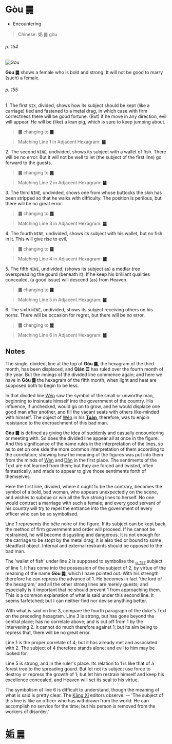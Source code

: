# Gòu ䷫

* Encountering

> Chinese: 姤 ䷫ gòu

###### p. 154

![Gou](https://tenetai.com/88o/shapes/44.jpg)

**Gòu ䷫** shows a female who is bold and strong. It will not be good to marry (such) a female.

###### p. 155

1.<a name="44.1"></a> The first `SIX`, divided, shows how its subject should be kept (like a carriage) tied and fastened to a metal drag, in which case with firm correctness there will be good fortune. (But) if he move in any direction, evil will appear. He will be (like) a lean pig, which is sure to keep jumping about.

> **䷫** changing to [**䷀**](e4b9beqian.md#1.1)

> Matching Line 1 in Adjacent Hexagram: [**䷪**](e5a4acguai.md#43.1)

2.<a name="44.2"></a> The second `NINE`, undivided, shows its subject with a wallet of fish. There will be no error. But it will not be well to let (the subject of the first line) go forward to the guests.

> **䷫** changing to [**䷠**](e981afdun.md#33.2)

> Matching Line 2 in Adjacent Hexagram: [**䷪**](e5a4acguai.md#43.2)

3.<a name="44.3"></a> The third `NINE`, undivided, shows one from whose buttocks the skin has been stripped so that he walks with difficulty. The position is perilous, but there will be no great error.

> **䷫** changing to [**䷅**](e8aebcsong.md#6.3)

> Matching Line 3 in Adjacent Hexagram: [**䷪**](e5a4acguai.md#43.3)

4.<a name="44.4"></a> The fourth `NINE`, undivided, shows its subject with his wallet, but no fish in it. This will give rise to evil.

> **䷫** changing to [**䷸**](e5b7bdxun.md#57.4)

> Matching Line 4 in Adjacent Hexagram: [**䷪**](e5a4acguai.md#43.4)

5.<a name="44.5"></a> The fifth `NINE`, undivided, (shows its subject as) a medlar tree overspreading the gourd (beneath it). If he keep his brilliant qualities concealed, (a good issue) will descend (as) from Heaven.

> **䷫** changing to [**䷱**](e9bc8eding.md#50.5)

> Matching Line 5 in Adjacent Hexagram: [**䷪**](e5a4acguai.md#43.5)

6.<a name="44.6"></a> The sixth `NINE`, undivided, shows its subject receiving others on his horns. There will be occasion for regret, but there will be no error.

> **䷫** changing to [**䷛**](e5a4a7e8bf87daguo.md#28.6)

> Matching Line 6 in Adjacent Hexagram: [**䷪**](e5a4acguai.md#43.6)

## Notes

The single, divided, line at the top of **Gòu ䷫**, the hexagram of the third month, has been displaced, and **Qián ☰** has ruled over the fourth month of the year. But the innings of the divided line commence again; and here we have in **Gòu ䷫** the hexagram of the fifth month, when light and heat are supposed both to begin to be less.

In that divided line [Wén](https://en.wikipedia.org/wiki/King_Wen_of_Zhou) saw the symbol of the small or unworthy man, beginning to insinuate himself into the government of the country. His influence, if unchecked, would go on to grow, and he would displace one good man after another, and fill the vacant seats with others like-minded with himself. The object of [Wén](https://en.wikipedia.org/wiki/King_Wen_of_Zhou) in his [**Tuàn**](https://en.wikipedia.org/wiki/Ten_Wings), therefore, was to enjoin resistance to the encroachment of this bad man.

**Gòu ䷫** is defined as giving the idea of suddenly and casually encountering or meeting with. So does the divided line appear all at once in the figure. And this significance of the name rules in the interpretation of the lines, so as to set on one side the more common interpretation of them according to the correlation; showing how the meaning of the figures was put into them from the minds of [Wén](https://en.wikipedia.org/wiki/King_Wen_of_Zhou) and [Dàn](https://en.wikipedia.org/wiki/Duke_of_Zhou) in the first place. The sentiments of the Text are not learned from them; but they are forced and twisted, often fantastically, and made to appear to give those sentiments forth of themselves.

Here the first line, divided, where it ought to be the contrary, becomes the symbol of a bold, bad woman, who appears unexpectedly on the scene,
and wishes to subdue or win all the five strong lines to herself. No one would contract a marriage with such a female; and every good servant of his country will try to repel the entrance into the government of every officer who can be so symbolised.

Line 1 represents the bête noire of the figure. If its subject can be kept back, the method of firm government and order will proceed. If he cannot be restrained, he will become disgusting and dangerous. It is not enough for the carriage to be stopt by the metal drag; it is also tied or bound to some steadfast object. Internal and external restraints should be opposed to the bad man.

The 'wallet of fish' under line 2 is supposed to symbolise the <sub>[p. 157](e89083cui.md#p-157)</sub> subject of line 1. It has come into the possession of the subject of 2, by virtue of the meaning of the name **Gòu ䷫**, which I have pointed out. With his strength therefore he can repress the advance of 1. He becomes in fact 'the lord of the hexagram,' and all the other strong lines are merely guests; and especially is it important that he should prevent 1 from approaching them. This is a common explanation of what is said under this second line. It seems farfetched; but I can neither find nor devise anything better.

With what is said on line 3, compare the fourth paragraph of the duke's Text on the preceding hexagram. Line 3 is strong, but has gone beyond the central place; has no correlate above; and is cut off from 1 by the intervening 2. It cannot do much therefore against 1; but its aim being to repress that, there will be no great error.

Line 1 is the proper correlate of 4; but it has already met and associated with 2. The subject of 4 therefore stands alone; and evil to him may be looked for.

Line 5 is strong, and in the ruler's place. Its relation to 1 is like that of a forest tree to the spreading gourd. But let not its subject use force to destroy or repress the growth of 1; but let him restrain himself and keep his excellence concealed, and Heaven will set its seal to his virtue.

The symbolism of line 6 is difficult to understand, though the meaning of what is said is pretty clear. The [Kāng Xī](https://en.wikipedia.org/wiki/Kangxi_Dictionary) editors observe: -- 'The subject of this line is like an officer who has withdrawn from the world. He can accomplish no service for the time; but his person is removed from the workers of disorder.'

# [姤 ䷫](e5a7a4gou_cn.md)
